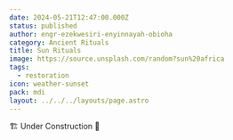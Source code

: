 ```yaml
---
date: 2024-05-21T12:47:00.000Z
status: published
author: engr-ezekwesiri-enyinnayah-obioha
category: Ancient Rituals
title: Sun Rituals
image: https://source.unsplash.com/random?sun%20africa
tags:
  - restoration
icon: weather-sunset
pack: mdi
layout: ../../../layouts/page.astro
---
```

🏗️ Under Construction 🚧

